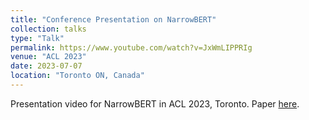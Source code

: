 ```yaml
---
title: "Conference Presentation on NarrowBERT"
collection: talks
type: "Talk"
permalink: https://www.youtube.com/watch?v=JxWmLIPPRIg
venue: "ACL 2023"
date: 2023-07-07
location: "Toronto ON, Canada"
---
```


Presentation video for NarrowBERT in ACL 2023, Toronto. Paper [here](https://arxiv.org/abs/2301.04761).
